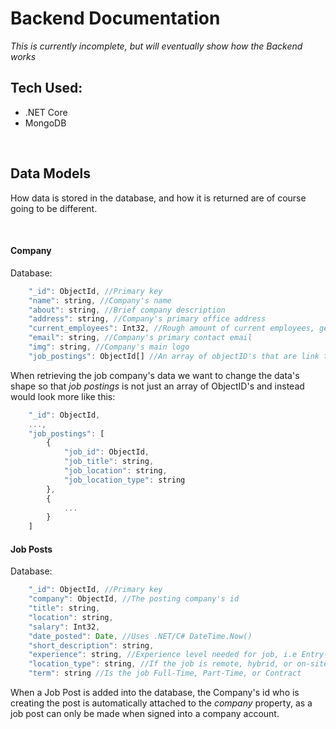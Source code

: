 # Backend Documentation

_This is currently incomplete, but will eventually show how the Backend works_

## Tech Used:
- .NET Core
- MongoDB


&nbsp;
&nbsp;
&nbsp;
&nbsp;
&nbsp;
## Data Models

How data is stored in the database, and how it is returned are of course going to be different. 

&nbsp;

#### Company

Database:
```javascript
    "_id": ObjectId, //Primary key
    "name": string, //Company's name
    "about": string, //Brief company description
    "address": string, //Company's primary office address
    "current_employees": Int32, //Rough amount of current employees, generally rounded to nearest hundred
    "email": string, //Company's primary contact email
    "img": string, //Company's main logo
    "job_postings": ObjectId[] //An array of objectID's that are link to job postings
```

When retrieving the job company's data we want to change the data's shape so that _job postings_ is not just an array of ObjectID's and instead would look more like this:
```javascript
    "_id": ObjectId,
    ...,
    "job_postings": [
        {
            "job_id": ObjectId,
            "job_title": string,
            "job_location": string,
            "job_location_type": string
        },
        {
            ...
        }
    ]
```


#### Job Posts

Database:
```javascript
    "_id": ObjectId, //Primary key
    "company": ObjectId, //The posting company's id
    "title": string,
    "location": string, 
    "salary": Int32,
    "date_posted": Date, //Uses .NET/C# DateTime.Now()
    "short_description": string,
    "experience": string, //Experience level needed for job, i.e Entry-Level, Mid-Level, etc...
    "location_type": string, //If the job is remote, hybrid, or on-site
    "term": string //Is the job Full-Time, Part-Time, or Contract
```

When a Job Post is added into the database, the Company's id who is creating the post is automatically attached to the _company_ property, as a job post can only be made when signed into a company account. 